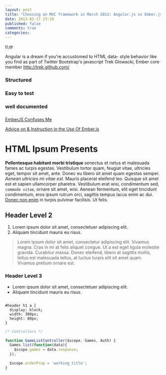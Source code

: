 ```yaml
---
layout: post
title: "Choosing an MVC framework in March 2013: Angular.js vs Ember.js"
date: 2013-02-17 23:10
published: false
comments: true
categories:
---
```


tl;dr

Angular is a dream if you're accustomed to HTML data- style behavior like you find as part of Twitter Bootstrap's javascript
Trek Glowacki, Ember core member http://trek.github.com/


### Structured
### Easy to test
### well documented
###
###


[EmberJS Confuses Me](http://wekeroad.com/2013/03/06/ember-confuses-me)

[Advice on & Instruction in the Use Of Ember.js](http://trek.github.com/)

<h1>HTML Ipsum Presents</h1>

<p><strong>Pellentesque habitant morbi tristique</strong> senectus et netus et malesuada fames ac turpis egestas. Vestibulum tortor quam, feugiat vitae, ultricies eget, tempor sit amet, ante. Donec eu libero sit amet quam egestas semper. <em>Aenean ultricies mi vitae est.</em> Mauris placerat eleifend leo. Quisque sit amet est et sapien ullamcorper pharetra. Vestibulum erat wisi, condimentum sed, <code>commodo vitae</code>, ornare sit amet, wisi. Aenean fermentum, elit eget tincidunt condimentum, eros ipsum rutrum orci, sagittis tempus lacus enim ac dui. <a href="#">Donec non enim</a> in turpis pulvinar facilisis. Ut felis.</p>

<h2>Header Level 2</h2>

<ol>
   <li>Lorem ipsum dolor sit amet, consectetuer adipiscing elit.</li>
   <li>Aliquam tincidunt mauris eu risus.</li>
</ol>

<blockquote><p>Lorem ipsum dolor sit amet, consectetur adipiscing elit. Vivamus magna. Cras in mi at felis aliquet congue. Ut a est eget ligula molestie gravida. Curabitur massa. Donec eleifend, libero at sagittis mollis, tellus est malesuada tellus, at luctus turpis elit sit amet quam. Vivamus pretium ornare est.</p></blockquote>

<h3>Header Level 3</h3>

<ul>
   <li>Lorem ipsum dolor sit amet, consectetuer adipiscing elit.</li>
   <li>Aliquam tincidunt mauris eu risus.</li>
</ul>

<pre><code>
#header h1 a {
  display: block;
  width: 300px;
  height: 80px;
}
</code></pre>


``` javascript
/* Controllers */

function GameListController($scope, Games, Auth) {
  Games.list(function(data){
    $scope.games = data.response;
  });

  $scope.orderProp = 'working_title';
}

```